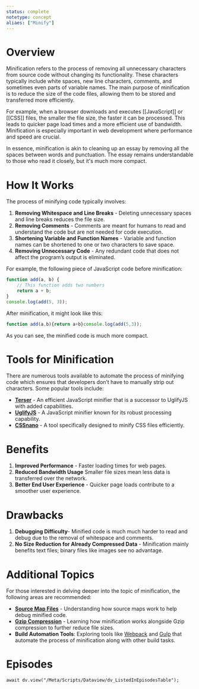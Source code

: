 ```yaml
---
status: complete
notetype: concept
aliaes: ["Minify"]
---
```


# Overview
Minification refers to the process of removing all unnecessary characters from source code without changing its functionality. These characters typically include white spaces, new line characters, comments, and sometimes even parts of variable names. The main purpose of minification is to reduce the size of the code files, allowing them to be stored and transferred more efficiently.

For example, when a browser downloads and executes [[JavaScript]] or [[CSS]] files, the smaller the file size, the faster it can be processed. This leads to quicker page load times and a more efficient use of bandwidth. Minification is especially important in web development where performance and speed are crucial.

In essence, minification is akin to cleaning up an essay by removing all the spaces between words and punctuation. The essay remains understandable to those who read it closely, but it's much more compact.

# How It Works
The process of minifying code typically involves:

1. **Removing Whitespace and Line Breaks** - Deleting unnecessary spaces and line breaks reduces the file size.
2. **Removing Comments** - Comments are meant for humans to read and understand the code but are not needed for code execution.
3. **Shortening Variable and Function Names** - Variable and function names can be shortened to one or two characters to save space.
4. **Removing Unnecessary Code** - Any redundant code that does not affect the program’s output is eliminated.

For example, the following piece of JavaScript code before minification:

```javascript
function add(a, b) {
    // This function adds two numbers
    return a + b;
}
console.log(add(5, 3));
```

After minification, it might look like this:

```javascript
function add(a,b){return a+b}console.log(add(5,3));
```

As you can see, the minified code is much more compact.

# Tools for Minification
There are numerous tools available to automate the process of minifying code which ensures that developers don’t have to manually strip out characters. Some popular tools include:

- **[Terser](https://terser.org)** - An efficient JavaScript minifier that is a successor to UglifyJS with added capabilities.
- **[UglifyJS](https://github.com/mishoo/UglifyJS)** - A JavaScript minifier known for its robust processing capability.
- **[CSSnano](https://github.com/cssnano/cssnano)** - A tool specifically designed to minify CSS files efficiently.

# Benefits
1. **Improved Performance** - Faster loading times for web pages.
2. **Reduced Bandwidth Usage**  Smaller file sizes mean less data is transferred over the network.
3. **Better End User Experience** - Quicker page loads contribute to a smoother user experience.

# Drawbacks
1. **Debugging Difficulty**-  Minified code is much much harder to read and debug due to the removal of whitespace and comments.
2. **No Size Reduction for Already Compressed Data** - Minification mainly benefits text files; binary files like images see no advantage.

# Additional Topics

For those interested in delving deeper into the topic of minification, the following areas are recommended:

- **[Source Map Files](https://web.dev/articles/source-maps)** - Understanding how source maps work to help debug minified code.
- **[Gzip Compression](https://www.imperva.com/learn/performance/gzip)** - Learning how minification works alongside Gzip compression to further reduce file sizes.
- **Build Automation Tools**: Exploring tools like [Webpack](https://webpack.js.org) and [Gulp](https://gulpjs.com) that automate the process of minification along with other build tasks.

# Episodes
```dataviewjs
await dv.view("/Meta/Scripts/Dataview/dv_ListedInEpisodesTable");
```
